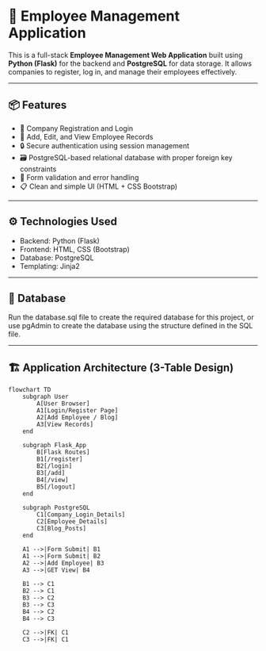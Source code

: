 # 🧾 Employee Management Application

This is a full-stack **Employee Management Web Application** built using **Python (Flask)** for the backend and **PostgreSQL** for data storage. It allows companies to register, log in, and manage their employees effectively.

---

## 📦 Features

- 🏢 Company Registration and Login
- 👤 Add, Edit, and View Employee Records
- 🔒 Secure authentication using session management
- 🗃️ PostgreSQL-based relational database with proper foreign key constraints
- 🧮 Form validation and error handling
- 📋 Clean and simple UI (HTML + CSS Bootstrap)

---

## ⚙️ Technologies Used

- Backend: Python (Flask)
- Frontend: HTML, CSS (Bootstrap)
- Database: PostgreSQL
- Templating: Jinja2

---

## 💾 Database
Run the database.sql file to create the required database for this project, or use pgAdmin to create the database using the structure defined in the SQL file.

---
## 🏗️ Application Architecture (3-Table Design)


```mermaid
flowchart TD
    subgraph User
        A[User Browser]
        A1[Login/Register Page]
        A2[Add Employee / Blog]
        A3[View Records]
    end

    subgraph Flask_App
        B[Flask Routes]
        B1[/register]
        B2[/login]
        B3[/add]
        B4[/view]
        B5[/logout]
    end

    subgraph PostgreSQL
        C1[Company_Login_Details]
        C2[Employee_Details]
        C3[Blog_Posts]
    end

    A1 -->|Form Submit| B1
    A1 -->|Form Submit| B2
    A2 -->|Add Employee| B3
    A3 -->|GET View| B4

    B1 --> C1
    B2 --> C1
    B3 --> C2
    B3 --> C3
    B4 --> C2
    B4 --> C3

    C2 -->|FK| C1
    C3 -->|FK| C1
```
